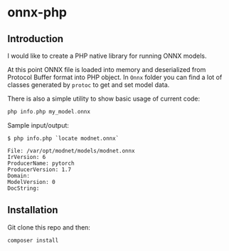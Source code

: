 # onnx-php

## Introduction

I would like to create a PHP native library for running ONNX models.

At this point ONNX file is loaded into memory and deserialized from Protocol Buffer format into PHP object.
In `Onnx` folder you can find a lot of classes generated by `protoc` to get and set model data.

There is also a simple utility to show basic usage of current code:

```php
php info.php my_model.onnx
```

Sample input/output:

```
$ php info.php `locate modnet.onnx`

File: /var/opt/modnet/models/modnet.onnx
IrVersion: 6
ProducerName: pytorch
ProducerVersion: 1.7
Domain:
ModelVersion: 0
DocString:
```

## Installation

Git clone this repo and then:

```sh
composer install
```
